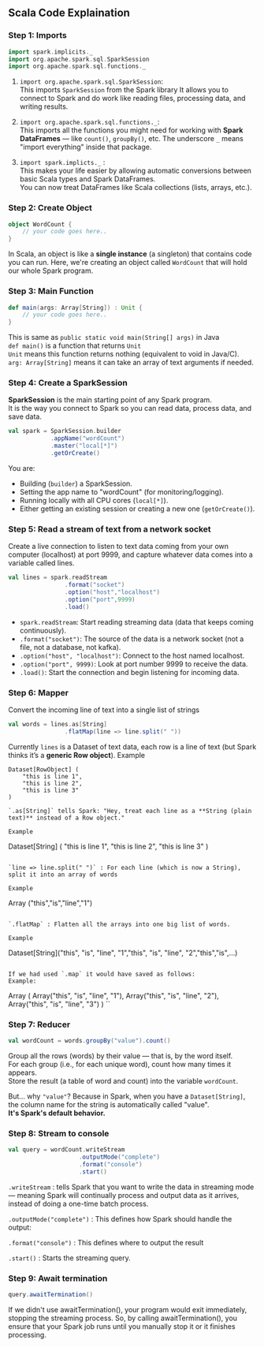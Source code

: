 ## Scala Code Explaination


### Step 1: Imports
```scala
import spark.implicits._
import org.apache.spark.sql.SparkSession
import org.apache.spark.sql.functions._
```

1. `import org.apache.spark.sql.SparkSession`:  
This imports `SparkSession` from the Spark library
It allows you to connect to Spark and do work like reading files, processing data, and writing results.

2. `import org.apache.spark.sql.functions._`:  
This imports all the functions you might need for working with **Spark DataFrames** — like `count()`, `groupBy()`, etc.
The underscore `_` means "import everything" inside that package.

3. `import spark.implicts._` :   
This makes your life easier by allowing automatic conversions between basic Scala types and Spark DataFrames.  
You can now treat DataFrames like Scala collections (lists, arrays, etc.).

### Step 2: Create Object

```scala
object WordCount {
    // your code goes here..
}
```
In Scala, an object is like a **single instance** (a singleton) that contains code you can run.
Here, we're creating an object called `WordCount` that will hold our whole Spark program.

### Step 3: Main Function

```scala
def main(args: Array[String]) : Unit {
    // your code goes here..
}
```

This is same as `public static void main(String[] args)` in Java    
`def main()` is a function that returns `Unit`  
`Unit` means this function returns nothing (equivalent to void in Java/C).  
`arg: Array[String]` means it can take an array of text arguments if needed.


### Step 4: Create a SparkSession

**SparkSession** is the main starting point of any Spark program.  
It is the way you connect to Spark so you can read data, process data, and save data.

```scala
val spark = SparkSession.builder
            .appName("wordCount")
            .master("local[*]")
            .getOrCreate()
```

You are:
- Building (`builder`) a SparkSession.
- Setting the app name to "wordCount" (for monitoring/logging).
- Running locally with all CPU cores (`local[*]`).
- Either getting an existing session or creating a new one (`getOrCreate()`).

### Step 5: Read a stream of text from a network socket

Create a live connection to listen to text data coming from your own computer (localhost) at port 9999, and capture whatever data comes into a variable called lines.

```scala
val lines = spark.readStream
                .format("socket")
                .option("host","localhost")
                .option("port",9999)
                .load()
```

- `spark.readStream`: Start reading streaming data (data that keeps coming continuously).
- `.format("socket")`: The source of the data is a network socket (not a file, not a database, not kafka).
- `.option("host", "localhost")`: Connect to the host named localhost.
- `.option("port", 9999)`: Look at port number 9999 to receive the data.
- `.load()`: Start the connection and begin listening for incoming data.

### Step 6: Mapper

Convert the incoming line of text into a single list of strings

```scala
val words = lines.as[String]
                .flatMap(line => line.split(" "))
```

Currently `lines` is a Dataset of text data, each row is a line of text (but Spark thinks it’s a **generic Row object**).
Example
```
Dataset[RowObject] (
    "this is line 1",
    "this is line 2",
    "this is line 3"
)

`.as[String]` tells Spark: "Hey, treat each line as a **String (plain text)** instead of a Row object."  

Example
```
Dataset[String] (
    "this is line 1",
    "this is line 2",
    "this is line 3"
)
```

`line => line.split(" ")` : For each line (which is now a String), split it into an array of words

Example
```
Array ("this","is","line","1")
```

`.flatMap` : Flatten all the arrays into one big list of words.

Example
```
Dataset[String]("this", "is", "line", "1","this", "is", "line", "2","this","is",...)
```

If we had used `.map` it would have saved as follows:
Example:
```
Array (
    Array("this", "is", "line", "1"),
    Array("this", "is", "line", "2"),
    Array("this", "is", "line", "3")
)
``

### Step 7: Reducer

```scala
val wordCount = words.groupBy("value").count()
```

Group all the rows (words) by their value — that is, by the word itself.  
For each group (i.e., for each unique word), count how many times it appears.  
Store the result (a table of word and count) into the variable `wordCount`.  

But... why `"value"`?
Because in Spark, when you have a `Dataset[String]`, the column name for the string is automatically called "value".  
**It's Spark's default behavior.**

### Step 8: Stream to console

```scala
val query = wordCount.writeStream
                    .outputMode("complete")
                    .format("console")
                    .start()
```

`.writeStream` : tells Spark that you want to write the data in streaming mode — meaning Spark will continually process and output data as it arrives, instead of doing a one-time batch process.

`.outputMode("complete")` : This defines how Spark should handle the output:

`.format("console")` : This defines where to output the result

`.start()` : Starts the streaming query.


### Step 9: Await termination

```scala
query.awaitTermination()
```
If we didn't use awaitTermination(), your program would exit immediately, stopping the streaming process. So, by calling awaitTermination(), you ensure that your Spark job runs until you manually stop it or it finishes processing.